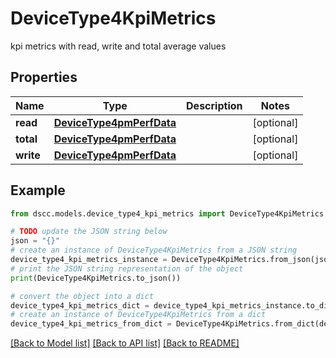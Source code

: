 # DeviceType4KpiMetrics

kpi metrics with read, write and total average values

## Properties

Name | Type | Description | Notes
------------ | ------------- | ------------- | -------------
**read** | [**DeviceType4pmPerfData**](DeviceType4pmPerfData.md) |  | [optional] 
**total** | [**DeviceType4pmPerfData**](DeviceType4pmPerfData.md) |  | [optional] 
**write** | [**DeviceType4pmPerfData**](DeviceType4pmPerfData.md) |  | [optional] 

## Example

```python
from dscc.models.device_type4_kpi_metrics import DeviceType4KpiMetrics

# TODO update the JSON string below
json = "{}"
# create an instance of DeviceType4KpiMetrics from a JSON string
device_type4_kpi_metrics_instance = DeviceType4KpiMetrics.from_json(json)
# print the JSON string representation of the object
print(DeviceType4KpiMetrics.to_json())

# convert the object into a dict
device_type4_kpi_metrics_dict = device_type4_kpi_metrics_instance.to_dict()
# create an instance of DeviceType4KpiMetrics from a dict
device_type4_kpi_metrics_from_dict = DeviceType4KpiMetrics.from_dict(device_type4_kpi_metrics_dict)
```
[[Back to Model list]](../README.md#documentation-for-models) [[Back to API list]](../README.md#documentation-for-api-endpoints) [[Back to README]](../README.md)


